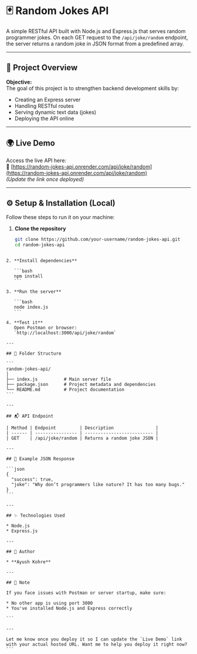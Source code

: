 # 🃏 Random Jokes API

A simple RESTful API built with Node.js and Express.js that serves random programmer jokes. On each GET request to the `/api/joke/random` endpoint, the server returns a random joke in JSON format from a predefined array.

---

## 🚀 Project Overview

**Objective:**  
The goal of this project is to strengthen backend development skills by:

- Creating an Express server
- Handling RESTful routes
- Serving dynamic text data (jokes)
- Deploying the API online

---

## 🌍 Live Demo

Access the live API here:  
🔗 [https://random-jokes-api.onrender.com/api/joke/random](https://random-jokes-api.onrender.com/api/joke/random)  
*(Update the link once deployed)*

---

## ⚙️ Setup & Installation (Local)

Follow these steps to run it on your machine:

1. **Clone the repository**
   ```bash
   git clone https://github.com/your-username/random-jokes-api.git
   cd random-jokes-api
````

2. **Install dependencies**

   ```bash
   npm install
   ```

3. **Run the server**

   ```bash
   node index.js
   ```

4. **Test it**
   Open Postman or browser:
   `http://localhost:3000/api/joke/random`

---

## 📁 Folder Structure

```
random-jokes-api/
│
├── index.js          # Main server file
├── package.json      # Project metadata and dependencies
└── README.md         # Project documentation
```

---

## 📬 API Endpoint

| Method | Endpoint         | Description                |
| ------ | ---------------- | -------------------------- |
| GET    | /api/joke/random | Returns a random joke JSON |

---

## 📄 Example JSON Response

```json
{
  "success": true,
  "joke": "Why don’t programmers like nature? It has too many bugs."
}
```

---

## ✨ Technologies Used

* Node.js
* Express.js

---

## 🙌 Author

* **Ayush Kohre**

---

## 📢 Note

If you face issues with Postman or server startup, make sure:

* No other app is using port 3000
* You've installed Node.js and Express correctly

```

---

Let me know once you deploy it so I can update the `Live Demo` link with your actual hosted URL. Want me to help you deploy it right now?
```
